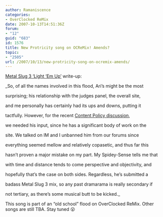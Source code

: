 ```yaml
---
author: Ramaniscence
categories:
- OverClocked ReMix
date: 2007-10-13T14:51:36Z
forum:
- "12"
guid: "683"
id: 1576
title: New Protricity song on OCReMix! Amends?
topic:
- "2505"
url: /2007/10/13/new-protricity-song-on-ocremix-amends/
---
```


<a target="_blank" href="http://www.ocremix.org/remix/OCR01631/">Metal Slug 3 &#8216;Light &#8216;Em Up&#8217;</a> write-up:

_So, of all the names involved in this flood, Ari&#8217;s might be the most
  
surprising; his relationship with the judges panel, the overall site,
  
and me personally has certainly had its ups and downs, putting it
  
tactfully. However, for the recent [Content Policy discussion](http://www.ocremix.org/info/Content_Policy),
  
we needed his input, since he has a significant body of work on the
  
site. We talked on IM and I unbanned him from our forums since
  
everything seemed mellow and relatively copasetic, and thus far this
  
hasn&#8217;t proven a major mistake on my part. My Spidey-Sense tells me that
  
with time and distance tends to come perspective and objectivity, and
  
hopefully that&#8217;s the case on both sides. Regardless, he&#8217;s submitted a
  
badass Metal Slug 3 mix, so any past dramarama is really secondary if
  
not tertiary, as there&#8217;s some musical butt to be kicked._
  
This song is part of an &#8220;old school&#8221; flood on OverClocked ReMix. Other songs are still TBA. Stay tuned 😮